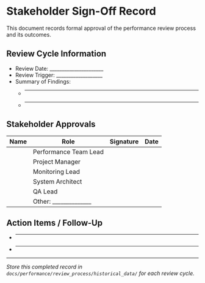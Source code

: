 # Stakeholder Sign-Off Record

This document records formal approval of the performance review process and its outcomes.

## Review Cycle Information
- Review Date: ______________________
- Review Trigger: ___________________
- Summary of Findings:
  - __________________________________________________________
  - __________________________________________________________

## Stakeholder Approvals
| Name                  | Role                  | Signature         | Date           |
|-----------------------|-----------------------|-------------------|----------------|
|                       | Performance Team Lead |                   |                |
|                       | Project Manager       |                   |                |
|                       | Monitoring Lead       |                   |                |
|                       | System Architect      |                   |                |
|                       | QA Lead               |                   |                |
|                       | Other: ______________ |                   |                |

## Action Items / Follow-Up
- __________________________________________________________
- __________________________________________________________

---

*Store this completed record in `docs/performance/review_process/historical_data/` for each review cycle.* 